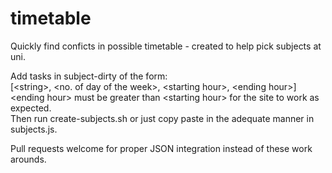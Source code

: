 # timetable

Quickly find conficts in possible timetable - created to help pick subjects at uni. <br>

Add tasks in subject-dirty of the form: <br>
[\<string\>, \<no. of day of the week\>, \<starting hour\>, \<ending hour\>] <br>
\<ending hour\> must be greater than \<starting hour\> for the site to work as expected. <br>
Then run create-subjects.sh or just copy paste in the adequate manner in subjects.js. <br>

Pull requests welcome for proper JSON integration instead of these work arounds.

